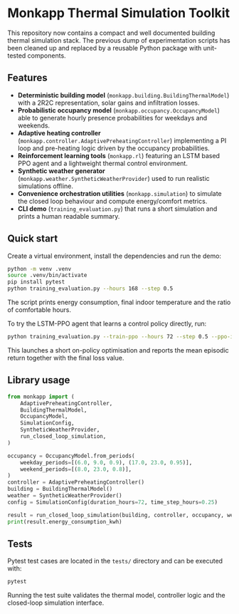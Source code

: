 # Monkapp Thermal Simulation Toolkit

This repository now contains a compact and well documented building thermal
simulation stack.  The previous dump of experimentation scripts has been cleaned
up and replaced by a reusable Python package with unit-tested components.

## Features

- **Deterministic building model** (`monkapp.building.BuildingThermalModel`) with
a 2R2C representation, solar gains and infiltration losses.
- **Probabilistic occupancy model** (`monkapp.occupancy.OccupancyModel`) able to
  generate hourly presence probabilities for weekdays and weekends.
- **Adaptive heating controller** (`monkapp.controller.AdaptivePreheatingController`)
  implementing a PI loop and pre-heating logic driven by the occupancy
  probabilities.
- **Reinforcement learning tools** (`monkapp.rl`) featuring an LSTM based PPO
  agent and a lightweight thermal control environment.
- **Synthetic weather generator** (`monkapp.weather.SyntheticWeatherProvider`)
  used to run realistic simulations offline.
- **Convenience orchestration utilities** (`monkapp.simulation`) to simulate the
  closed loop behaviour and compute energy/comfort metrics.
- **CLI demo** (`training_evaluation.py`) that runs a short simulation and prints
  a human readable summary.

## Quick start

Create a virtual environment, install the dependencies and run the demo:

```bash
python -m venv .venv
source .venv/bin/activate
pip install pytest
python training_evaluation.py --hours 168 --step 0.5
```

The script prints energy consumption, final indoor temperature and the ratio of
comfortable hours.

To try the LSTM-PPO agent that learns a control policy directly, run:

```bash
python training_evaluation.py --train-ppo --hours 72 --step 0.5 --ppo-iterations 6
```

This launches a short on-policy optimisation and reports the mean episodic
return together with the final loss value.

## Library usage

```python
from monkapp import (
    AdaptivePreheatingController,
    BuildingThermalModel,
    OccupancyModel,
    SimulationConfig,
    SyntheticWeatherProvider,
    run_closed_loop_simulation,
)

occupancy = OccupancyModel.from_periods(
    weekday_periods=[(6.0, 9.0, 0.9), (17.0, 23.0, 0.95)],
    weekend_periods=[(8.0, 23.0, 0.8)],
)
controller = AdaptivePreheatingController()
building = BuildingThermalModel()
weather = SyntheticWeatherProvider()
config = SimulationConfig(duration_hours=72, time_step_hours=0.25)

result = run_closed_loop_simulation(building, controller, occupancy, weather, config)
print(result.energy_consumption_kwh)
```

## Tests

Pytest test cases are located in the `tests/` directory and can be executed
with:

```bash
pytest
```

Running the test suite validates the thermal model, controller logic and the
closed-loop simulation interface.
